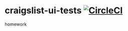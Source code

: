 # craigslist-ui-tests [![CircleCI](https://circleci.com/gh/nokunev/craigslist-ui-tests.svg?style=shield)](https://app.circleci.com/pipelines/github/nokunev/craigslist-ui-tests)
homework
